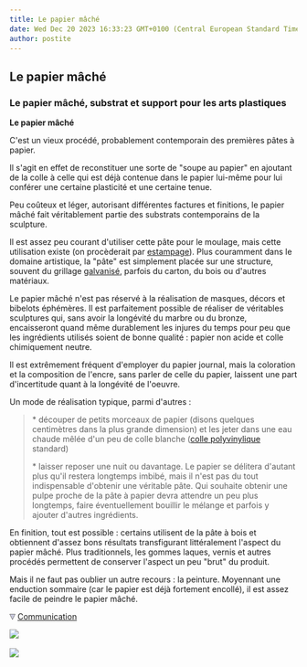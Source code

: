 ```yaml
---
title: Le papier mâché
date: Wed Dec 20 2023 16:33:23 GMT+0100 (Central European Standard Time)
author: postite
---
```


## Le papier mâché
### Le papier mâché, substrat et support pour les arts plastiques
 **Le papier mâché**  

C'est un vieux procédé, probablement contemporain des premières pâtes à papier.

Il s'agit en effet de reconstituer une sorte de "soupe au papier" en ajoutant de la colle à celle qui est déjà contenue dans le papier lui-même pour lui conférer une certaine plasticité et une certaine tenue.

Peu coûteux et léger, autorisant différentes factures et finitions, le papier mâché fait véritablement partie des substrats contemporains de la sculpture.

Il est assez peu courant d'utiliser cette pâte pour le moulage, mais cette utilisation existe (on procèderait par [estampage](estampe.html)). Plus couramment dans le domaine artistique, la "pâte" est simplement placée sur une structure, souvent du grillage [galvanisé](galvaniser.html), parfois du carton, du bois ou d'autres matériaux.

Le papier mâché n'est pas réservé à la réalisation de masques, décors et bibelots éphémères. Il est parfaitement possible de réaliser de véritables sculptures qui, sans avoir la longévité du marbre ou du bronze, encaisseront quand même durablement les injures du temps pour peu que les ingrédients utilisés soient de bonne qualité : papier non acide et colle chimiquement neutre.

Il est extrêmement fréquent d'employer du papier journal, mais la coloration et la composition de l'encre, sans parler de celle du papier, laissent une part d'incertitude quant à la longévité de l'oeuvre.

Un mode de réalisation typique, parmi d'autres :

> \* découper de petits morceaux de papier (disons quelques centimètres dans la plus grande dimension) et les jeter dans une eau chaude mêlée d'un peu de colle blanche ([colle polyvinylique](colles.html#lescollessynthetiques) standard)
> 
> \* laisser reposer une nuit ou davantage. Le papier se délitera d'autant plus qu'il restera longtemps imbibé, mais il n'est pas du tout indispensable d'obtenir une véritable pâte. Qui souhaite obtenir une pulpe proche de la pâte à papier devra attendre un peu plus longtemps, faire éventuellement bouillir le mélange et parfois y ajouter d'autres ingrédients.

En finition, tout est possible : certains utilisent de la pâte à bois et obtiennent d'assez bons résultats transfigurant littéralement l'aspect du papier mâché. Plus traditionnels, les gommes laques, vernis et autres procédés permettent de conserver l'aspect un peu "brut" du produit.

Mais il ne faut pas oublier un autre recours : la peinture. Moyennant une enduction sommaire (car le papier est déjà fortement encollé), il est assez facile de peindre le papier mâché.



![](images/flechebas.gif) [Communication](http://www.artrealite.com/annonceurs.htm) 

[![](https://cbonvin.fr/sites/regie.artrealite.com/visuels/campagne1.png)](index-2.html#20131014)

![](https://cbonvin.fr/sites/regie.artrealite.com/visuels/campagne2.png)